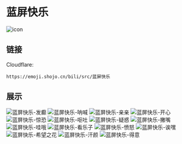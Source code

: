 # 蓝屏快乐
![icon](https://emoji.shojo.cn/bili/src/蓝屏快乐/icon.png)
## 链接
Cloudflare:
```
https://emoji.shojo.cn/bili/src/蓝屏快乐
```
## 展示
![蓝屏快乐-发癫](https://emoji.shojo.cn/bili/src/蓝屏快乐/蓝屏快乐-发癫.png)
![蓝屏快乐-呐喊](https://emoji.shojo.cn/bili/src/蓝屏快乐/蓝屏快乐-呐喊.png)
![蓝屏快乐-亲亲](https://emoji.shojo.cn/bili/src/蓝屏快乐/蓝屏快乐-亲亲.png)
![蓝屏快乐-开心](https://emoji.shojo.cn/bili/src/蓝屏快乐/蓝屏快乐-开心.png)
![蓝屏快乐-惊恐](https://emoji.shojo.cn/bili/src/蓝屏快乐/蓝屏快乐-惊恐.png)
![蓝屏快乐-呕吐](https://emoji.shojo.cn/bili/src/蓝屏快乐/蓝屏快乐-呕吐.png)
![蓝屏快乐-疑惑](https://emoji.shojo.cn/bili/src/蓝屏快乐/蓝屏快乐-疑惑.png)
![蓝屏快乐-撇嘴](https://emoji.shojo.cn/bili/src/蓝屏快乐/蓝屏快乐-撇嘴.png)
![蓝屏快乐-哇哦](https://emoji.shojo.cn/bili/src/蓝屏快乐/蓝屏快乐-哇哦.png)
![蓝屏快乐-看乐子](https://emoji.shojo.cn/bili/src/蓝屏快乐/蓝屏快乐-看乐子.png)
![蓝屏快乐-愤怒](https://emoji.shojo.cn/bili/src/蓝屏快乐/蓝屏快乐-愤怒.png)
![蓝屏快乐-诶嘿](https://emoji.shojo.cn/bili/src/蓝屏快乐/蓝屏快乐-诶嘿.png)
![蓝屏快乐-希望之花](https://emoji.shojo.cn/bili/src/蓝屏快乐/蓝屏快乐-希望之花.png)
![蓝屏快乐-汗颜](https://emoji.shojo.cn/bili/src/蓝屏快乐/蓝屏快乐-汗颜.png)
![蓝屏快乐-得意](https://emoji.shojo.cn/bili/src/蓝屏快乐/蓝屏快乐-得意.png)
